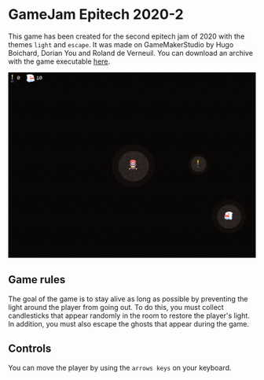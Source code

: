 # GameJam Epitech 2020-2

This game has been created for the second epitech jam of 2020 with the themes `light` and `escape`. It was made on GameMakerStudio by Hugo Boichard, Dorian You and Roland de Verneuil.
You can download an archive with the game executable [here](https://drive.google.com/file/d/1eVCw-0gtgzNISP_FI9HkJjfPZHTJSpS1/view?usp=sharing).

![gameplay](doc/gameplay.png)

## Game rules

The goal of the game is to stay alive as long as possible by preventing the light around the player from going out. To do this, you must collect candlesticks that appear randomly in the room to restore the player's light. In addition, you must also escape the ghosts that appear during the game.

## Controls

You can move the player by using the `arrows keys` on your keyboard.
